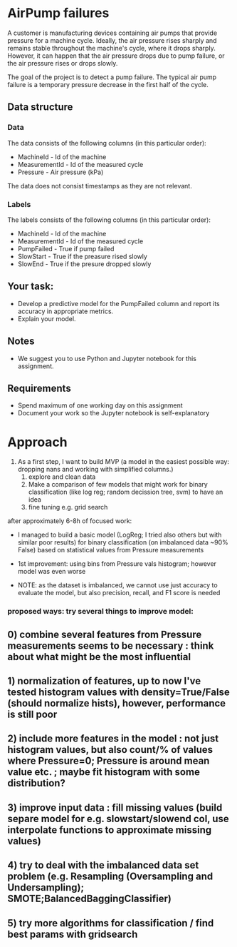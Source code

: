 # AirPump failures

A customer is manufacturing devices containing air pumps that provide pressure for a machine cycle. Ideally, the air pressure rises sharply and remains stable throughout the machine's cycle, where it drops sharply. However, it can happen that the air pressure drops due to pump failure, or the air pressure rises or drops slowly.

The goal of the project is to detect a pump failure.
The typical air pump failure is a temporary pressure decrease in the first half of the cycle.


## Data structure


### Data

The data consists of the following columns (in this particular order):

- MachineId - Id of the machine
- MeasurementId - Id of the measured cycle
- Pressure - Air pressure (kPa)

The data does not consist timestamps as they are not relevant.

### Labels

The labels consists of the following columns (in this particular order):

- MachineId - Id of the machine
- MeasurementId - Id of the measured cycle
- PumpFailed - True if pump failed
- SlowStart - True if the preasure rised slowly
- SlowEnd - True if the presure dropped slowly


## Your task:

- Develop a predictive model for the PumpFailed column and report its accuracy in appropriate metrics.
- Explain your model.


## Notes

- We suggest you to use Python and Jupyter notebook for this assignment.


## Requirements

- Spend maximum of one working day on this assignment
- Document your work so the Jupyter notebook is self-explanatory

# Approach
1) As a first step, I want to build MVP (a model in the easiest possible way: dropping nans and working with simplified columns.)
   1) explore and clean data
   2) Make a comparison of few models that might work for binary classification (like log reg; random decission tree, svm) to have an idea
   3) fine tuning e.g. grid search
   
after approximately 6-8h of focused work:
- I managed to build a basic model (LogReg; I tried also others but with similar poor results) for binary classification (on imbalanced data ~90% False) based on statistical values from Pressure measurements
- 1st improvement: using bins from Pressure vals histogram; however model was even worse
 
- NOTE: as the dataset is imbalanced, we cannot use just accuracy to evaluate the model, but also precision, recall, and F1 score is needed

### proposed ways: try several things to improve model:
## 0) combine several features from Pressure measurements seems to be necessary : think about what might be the most influential
## 1) normalization of features, up to now I've tested histogram values with density=True/False (should normalize hists), however, performance is still poor
## 2) include more features in the model : not just histogram values, but also count/% of values where Pressure=0; Pressure is around mean value etc. ; maybe fit histogram with some distribution?
## 3) improve input data : fill missing values (build separe model for e.g. slowstart/slowend col, use interpolate functions to approximate missing values)
## 4) try to deal with the imbalanced data set problem (e.g. Resampling (Oversampling and Undersampling); SMOTE;BalancedBaggingClassifier)
## 5) try more algorithms for classification / find best params with gridsearch

